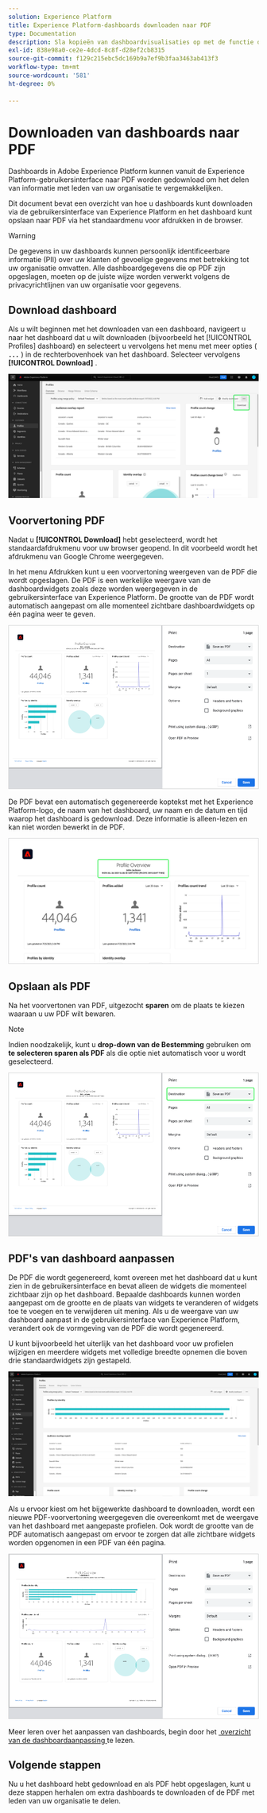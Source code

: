 ```yaml
---
solution: Experience Platform
title: Experience Platform-dashboards downloaden naar PDF
type: Documentation
description: Sla kopieën van dashboardvisualisaties op met de functie download-naar-PDF die beschikbaar is in de gebruikersinterface van Experience Platform.
exl-id: 838e98a0-ce2e-4dcd-8c8f-d28ef2cb8315
source-git-commit: f129c215ebc5dc169b9a7ef9b3faa3463ab413f3
workflow-type: tm+mt
source-wordcount: '581'
ht-degree: 0%

---
```


# Downloaden van dashboards naar PDF

Dashboards in Adobe Experience Platform kunnen vanuit de Experience Platform-gebruikersinterface naar PDF worden gedownload om het delen van informatie met leden van uw organisatie te vergemakkelijken.

Dit document bevat een overzicht van hoe u dashboards kunt downloaden via de gebruikersinterface van Experience Platform en het dashboard kunt opslaan naar PDF via het standaardmenu voor afdrukken in de browser.

>[!WARNING]
>
>De gegevens in uw dashboards kunnen persoonlijk identificeerbare informatie (PII) over uw klanten of gevoelige gegevens met betrekking tot uw organisatie omvatten. Alle dashboardgegevens die op PDF zijn opgeslagen, moeten op de juiste wijze worden verwerkt volgens de privacyrichtlijnen van uw organisatie voor gegevens.

## Download dashboard

Als u wilt beginnen met het downloaden van een dashboard, navigeert u naar het dashboard dat u wilt downloaden (bijvoorbeeld het [!UICONTROL Profiles] dashboard) en selecteert u vervolgens het menu met meer opties ( **`...`** ) in de rechterbovenhoek van het dashboard. Selecteer vervolgens **[!UICONTROL Download]** .

![&#x200B; het dashboard van Profielen van Experience Platform met de ellipse en van de Download dropdown benadrukte.](images/download/download-button.png)

## Voorvertoning PDF

Nadat u **[!UICONTROL Download]** hebt geselecteerd, wordt het standaardafdrukmenu voor uw browser geopend. In dit voorbeeld wordt het afdrukmenu van Google Chrome weergegeven.

In het menu Afdrukken kunt u een voorvertoning weergeven van de PDF die wordt opgeslagen. De PDF is een werkelijke weergave van de dashboardwidgets zoals deze worden weergegeven in de gebruikersinterface van Experience Platform. De grootte van de PDF wordt automatisch aangepast om alle momenteel zichtbare dashboardwidgets op één pagina weer te geven.

![&#x200B; het overzicht van het Profiel dat op één enkele paginaformaat met het de optiespaneel van de Druk aan het recht wordt getoond.](images/download/download-chrome-print.png)

De PDF bevat een automatisch gegenereerde koptekst met het Experience Platform-logo, de naam van het dashboard, uw naam en de datum en tijd waarop het dashboard is gedownload. Deze informatie is alleen-lezen en kan niet worden bewerkt in de PDF.

![&#x200B; A close up van de drukvoorproef met de automatisch geproduceerde benadrukte kopbal.](images/download/download-pdf.png)

## Opslaan als PDF

Na het voorvertonen van PDF, uitgezocht **sparen** om de plaats te kiezen waaraan u uw PDF wilt bewaren.

>[!NOTE]
>
>Indien noodzakelijk, kunt u **drop-down van de Bestemming** gebruiken om **te selecteren sparen als PDF** als die optie niet automatisch voor u wordt geselecteerd.

![&#x200B; het overzicht van het Profiel dat op één enkele paginaformaat met het drop-down van de Bestemming wordt getoond sparen als benadrukte de drukoptie van PDF.](images/download/download-chrome-print-destination.png)

## PDF&#39;s van dashboard aanpassen

De PDF die wordt gegenereerd, komt overeen met het dashboard dat u kunt zien in de gebruikersinterface en bevat alleen de widgets die momenteel zichtbaar zijn op het dashboard. Bepaalde dashboards kunnen worden aangepast om de grootte en de plaats van widgets te veranderen of widgets toe te voegen en te verwijderen uit mening. Als u de weergave van uw dashboard aanpast in de gebruikersinterface van Experience Platform, verandert ook de vormgeving van de PDF die wordt gegenereerd.

U kunt bijvoorbeeld het uiterlijk van het dashboard voor uw profielen wijzigen en meerdere widgets met volledige breedte opnemen die boven drie standaardwidgets zijn gestapeld.

![&#x200B; het dashboard van het Profiel dat lange widgetvertoningen aantoont.](images/download/download-modify.png)

Als u ervoor kiest om het bijgewerkte dashboard te downloaden, wordt een nieuwe PDF-voorvertoning weergegeven die overeenkomt met de weergave van het dashboard met aangepaste profielen. Ook wordt de grootte van de PDF automatisch aangepast om ervoor te zorgen dat alle zichtbare widgets worden opgenomen in een PDF van één pagina.

![&#x200B; het overzicht van het Profiel dat op één enkele paginaformaat met het de optiespaneel van de Druk aan het recht wordt getoond.](images/download/download-chrome-print-modified.png)

Meer leren over het aanpassen van dashboards, begin door het [&#x200B; overzicht van de dashboardaanpassing &#x200B;](customize/overview.md) te lezen.

## Volgende stappen

Nu u het dashboard hebt gedownload en als PDF hebt opgeslagen, kunt u deze stappen herhalen om extra dashboards te downloaden of de PDF met leden van uw organisatie te delen.
